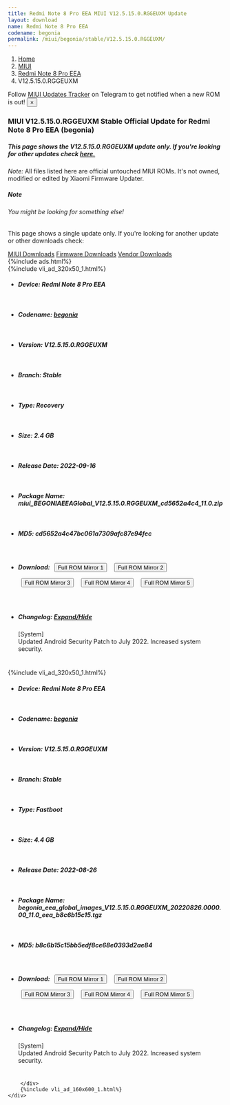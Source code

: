 ```yaml
---
title: Redmi Note 8 Pro EEA MIUI V12.5.15.0.RGGEUXM Update
layout: download
name: Redmi Note 8 Pro EEA
codename: begonia
permalink: /miui/begonia/stable/V12.5.15.0.RGGEUXM/
---
```

<nav aria-label="breadcrumb">
    <ol class="breadcrumb">
        <li class="breadcrumb-item"><a href="/">Home</a></li>
        <li class="breadcrumb-item"><a href="/miui/">MIUI</a></li>
        <li class="breadcrumb-item"><a href="/miui/begonia/">Redmi Note 8 Pro EEA</a></li>
        <li class="breadcrumb-item active" aria-current="page">V12.5.15.0.RGGEUXM</li>
    </ol>
</nav>
<div class="alert alert-primary alert-dismissible fade show" role="alert">
    Follow <a href="https://t.me/MIUIUpdatesTracker" class="alert-link">MIUI Updates Tracker</a> on Telegram to get
    notified when a new ROM is out!
    <button type="button" class="close" data-dismiss="alert" aria-label="Close">
        <span aria-hidden="true">&times;</span>
    </button>
</div>
<div class="col-12 mx-auto">
    <h3 class="title bg-light p-2 rounded">MIUI V12.5.15.0.RGGEUXM Stable Official Update for Redmi Note 8 Pro EEA (begonia)</h3>
    <h5>This page shows the V12.5.15.0.RGGEUXM update only. If you're looking for other updates check
        <a href="/miui/begonia/">here.</a></h5>
    <p><i>Note: </i>All files listed here are official untouched MIUI ROMs.
        It's not owned, modified or edited by Xiaomi Firmware Updater.</p>
    <div class="card">
        <div class="card-body">
            <h5 class="card-title">Note</h5>
            <h6 class="card-subtitle mb-2 text-muted">You might be looking for something else!</h6>
            <p class="card-text">This page shows a single update only.
                If you're looking for another update or other downloads check:</p>
            <a href="/miui/" class="card-link">MIUI Downloads</a>
            <a href="/firmware/" class="card-link">Firmware Downloads</a>
            <a href="/vendor/" class="card-link">Vendor Downloads</a>
        </div>
    </div>
    {%include ads.html%}
    <div class="row justify-content-center">
        <div class="col-10" id="downloads">
                    <div class="card card-body">
            {%include vli_ad_320x50_1.html%}
            <ul class="list-unstyled">
                <li style="padding-bottom: 10px;">
                    <h5><b>Device: </b>Redmi Note 8 Pro EEA</h5>
                </li>
                <li style="padding-bottom: 10px;">
                    <h5><b>Codename: </b> <a href="/miui/begonia/" target="_blank">begonia</a> </h5>
                </li>
                <li style="padding-bottom: 10px;">
                    <h5><b>Version: </b>V12.5.15.0.RGGEUXM</h5>
                </li>
                <li style="padding-bottom: 10px;">
                    <h5><b>Branch: </b>Stable</h5>
                </li>
                <li style="padding-bottom: 10px;">
                    <h5><b>Type: </b>Recovery</h5>
                </li>
                <li style="padding-bottom: 10px;">
                    <h5><b>Size: </b>2.4 GB</h5>
                </li>
                <li style="padding-bottom: 10px;">
                    <h5><b>Release Date: </b>2022-09-16</h5>
                </li>
                <li style="padding-bottom: 10px;">
                    <h5><b>Package Name: </b><span id="filename" class="text-dark">miui_BEGONIAEEAGlobal_V12.5.15.0.RGGEUXM_cd5652a4c4_11.0.zip</span></h5>
                </li>
                <li style="padding-bottom: 10px;">
                    <h5><b>MD5: </b><span id="md5" class="text-muted">cd5652a4c47bc061a7309afc87e94fec</span></h5>
                </li>
                <li style="padding-bottom: 10px;">
                    <h5><b>Download: </b> <button type="button" id="download" class="btn btn-primary" style="margin: 7px;" onclick="window.open('https://cdnorg.d.miui.com/V12.5.15.0.RGGEUXM/miui_BEGONIAEEAGlobal_V12.5.15.0.RGGEUXM_cd5652a4c4_11.0.zip', '_blank');"><i class="fa fa-download"></i> Full ROM Mirror 1</button> <button type="button" id="download" class="btn btn-primary" style="margin: 7px;" onclick="window.open('https://bkt-sgp-miui-ota-update-alisgp.oss-ap-southeast-1.aliyuncs.com/V12.5.15.0.RGGEUXM/miui_BEGONIAEEAGlobal_V12.5.15.0.RGGEUXM_cd5652a4c4_11.0.zip', '_blank');"><i class="fa fa-download"></i> Full ROM Mirror 2</button> <button type="button" id="download" class="btn btn-primary" style="margin: 7px;" onclick="window.open('https://bn.d.miui.com/V12.5.15.0.RGGEUXM/miui_BEGONIAEEAGlobal_V12.5.15.0.RGGEUXM_cd5652a4c4_11.0.zip', '_blank');"><i class="fa fa-download"></i> Full ROM Mirror 3</button> <button type="button" id="download" class="btn btn-primary" style="margin: 7px;" onclick="window.open('https://bigota.d.miui.com/V12.5.15.0.RGGEUXM/miui_BEGONIAEEAGlobal_V12.5.15.0.RGGEUXM_cd5652a4c4_11.0.zip', '_blank');"><i class="fa fa-download"></i> Full ROM Mirror 4</button> <button type="button" id="download" class="btn btn-primary" style="margin: 7px;" onclick="window.open('https://hugeota.d.miui.com/V12.5.15.0.RGGEUXM/miui_BEGONIAEEAGlobal_V12.5.15.0.RGGEUXM_cd5652a4c4_11.0.zip', '_blank');"><i class="fa fa-download"></i> Full ROM Mirror 5</button></h5>
                </li>
                <li style="padding-bottom: 10px;">
                    <h5><b>Changelog: </b><a href="#begonia_1_changelog" data-toggle="collapse" role="button"
                            aria-expanded="false" aria-controls="begonia_1_changelog"> <i class="fa fa-arrow-down"
                                aria-hidden="true"></i> Expand/Hide</a></h5>
                    <div class="collapse" id="begonia_1_changelog">
                        <p id="changelog_text">[System]<br>Updated Android Security Patch to July 2022. Increased system security.</p>
                    </div>
                </li>
            </ul>
        </div>
        <div class="card card-body">
            {%include vli_ad_320x50_1.html%}
            <ul class="list-unstyled">
                <li style="padding-bottom: 10px;">
                    <h5><b>Device: </b>Redmi Note 8 Pro EEA</h5>
                </li>
                <li style="padding-bottom: 10px;">
                    <h5><b>Codename: </b> <a href="/miui/begonia/" target="_blank">begonia</a> </h5>
                </li>
                <li style="padding-bottom: 10px;">
                    <h5><b>Version: </b>V12.5.15.0.RGGEUXM</h5>
                </li>
                <li style="padding-bottom: 10px;">
                    <h5><b>Branch: </b>Stable</h5>
                </li>
                <li style="padding-bottom: 10px;">
                    <h5><b>Type: </b>Fastboot</h5>
                </li>
                <li style="padding-bottom: 10px;">
                    <h5><b>Size: </b>4.4 GB</h5>
                </li>
                <li style="padding-bottom: 10px;">
                    <h5><b>Release Date: </b>2022-08-26</h5>
                </li>
                <li style="padding-bottom: 10px;">
                    <h5><b>Package Name: </b><span id="filename" class="text-dark">begonia_eea_global_images_V12.5.15.0.RGGEUXM_20220826.0000.00_11.0_eea_b8c6b15c15.tgz</span></h5>
                </li>
                <li style="padding-bottom: 10px;">
                    <h5><b>MD5: </b><span id="md5" class="text-muted">b8c6b15c15bb5edf8ce68e0393d2ae84</span></h5>
                </li>
                <li style="padding-bottom: 10px;">
                    <h5><b>Download: </b> <button type="button" id="download" class="btn btn-primary" style="margin: 7px;" onclick="window.open('https://cdnorg.d.miui.com/V12.5.15.0.RGGEUXM/begonia_eea_global_images_V12.5.15.0.RGGEUXM_20220826.0000.00_11.0_eea_b8c6b15c15.tgz', '_blank');"><i class="fa fa-download"></i> Full ROM Mirror 1</button> <button type="button" id="download" class="btn btn-primary" style="margin: 7px;" onclick="window.open('https://bkt-sgp-miui-ota-update-alisgp.oss-ap-southeast-1.aliyuncs.com/V12.5.15.0.RGGEUXM/begonia_eea_global_images_V12.5.15.0.RGGEUXM_20220826.0000.00_11.0_eea_b8c6b15c15.tgz', '_blank');"><i class="fa fa-download"></i> Full ROM Mirror 2</button> <button type="button" id="download" class="btn btn-primary" style="margin: 7px;" onclick="window.open('https://bn.d.miui.com/V12.5.15.0.RGGEUXM/begonia_eea_global_images_V12.5.15.0.RGGEUXM_20220826.0000.00_11.0_eea_b8c6b15c15.tgz', '_blank');"><i class="fa fa-download"></i> Full ROM Mirror 3</button> <button type="button" id="download" class="btn btn-primary" style="margin: 7px;" onclick="window.open('https://bigota.d.miui.com/V12.5.15.0.RGGEUXM/begonia_eea_global_images_V12.5.15.0.RGGEUXM_20220826.0000.00_11.0_eea_b8c6b15c15.tgz', '_blank');"><i class="fa fa-download"></i> Full ROM Mirror 4</button> <button type="button" id="download" class="btn btn-primary" style="margin: 7px;" onclick="window.open('https://hugeota.d.miui.com/V12.5.15.0.RGGEUXM/begonia_eea_global_images_V12.5.15.0.RGGEUXM_20220826.0000.00_11.0_eea_b8c6b15c15.tgz', '_blank');"><i class="fa fa-download"></i> Full ROM Mirror 5</button></h5>
                </li>
                <li style="padding-bottom: 10px;">
                    <h5><b>Changelog: </b><a href="#begonia_2_changelog" data-toggle="collapse" role="button"
                            aria-expanded="false" aria-controls="begonia_2_changelog"> <i class="fa fa-arrow-down"
                                aria-hidden="true"></i> Expand/Hide</a></h5>
                    <div class="collapse" id="begonia_2_changelog">
                        <p id="changelog_text">[System]<br>Updated Android Security Patch to July 2022. Increased system security.</p>
                    </div>
                </li>
            </ul>
        </div>

        </div>
        {%include vli_ad_160x600_1.html%}
    </div>
</div>
